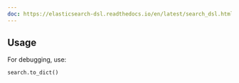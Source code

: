 ```yaml
---
doc: https://elasticsearch-dsl.readthedocs.io/en/latest/search_dsl.html
---
```


## Usage

For debugging, use:

```python
search.to_dict()
```
